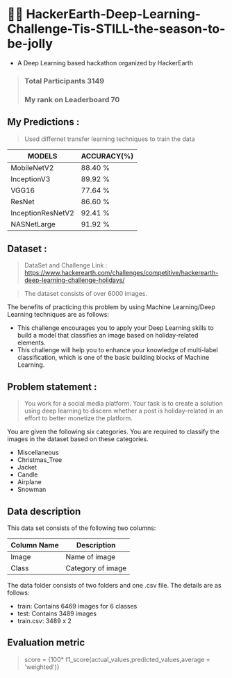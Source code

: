# 🎄🎃 HackerEarth-Deep-Learning-Challenge-Tis-STILL-the-season-to-be-jolly
* A Deep Learning based hackathon organized by HackerEarth
> ### Total Participants 3149 
> ### My rank on Leaderboard 70

## My Predictions :
> Used differnet transfer learning techniques to train the data

| MODELS            | ACCURACY(%) |
| ---               | ---         |
| MobileNetV2       | 88.40 %     |
| InceptionV3       | 89.92 %     |
| VGG16             | 77.64 %     |
| ResNet            | 86.60 %     |
| InceptionResNetV2 | 92.41 %     | 
| NASNetLarge       | 91.92 %     |

## Dataset :
> DataSet and Challenge Link : https://www.hackerearth.com/challenges/competitive/hackerearth-deep-learning-challenge-holidays/

> The dataset consists of over 6000 images.

The benefits of practicing this problem by using Machine Learning/Deep Learning techniques are as follows:

* This challenge encourages you to apply your Deep Learning skills to build a model that classifies an image based on holiday-related elements.
* This challenge will help you to enhance your knowledge of multi-label classification, which is one of the basic building blocks of Machine Learning.


## Problem statement :
> You work for a social media platform. Your task is to create a solution using deep learning to discern whether a post is holiday-related in an effort to better monetize the platform.

You are given the following six categories. You are required to classify the images in the dataset based on these categories.

* Miscellaneous
* Christmas_Tree
* Jacket
* Candle
* Airplane
* Snowman

## Data description

This data set consists of the following two columns:

|   Column Name  | Description      |
| ---            | ---              |
| Image          | Name of image    |
| Class          | Category of image|

The data folder consists of two folders and one .csv file. The details are as follows:

* train: Contains 6469 images for 6 classes
* test: Contains 3489 images
* train.csv: 3489 x 2

## Evaluation metric
> score = {100* f1\_score(actual\_values,predicted\_values,average = 'weighted')}
